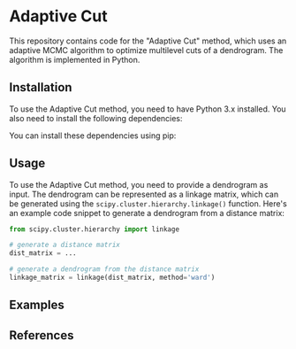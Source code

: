 # Adaptive Cut

This repository contains code for the "Adaptive Cut" method, which uses an adaptive MCMC algorithm to optimize multilevel cuts of a dendrogram. The algorithm is implemented in Python.

## Installation

To use the Adaptive Cut method, you need to have Python 3.x installed. You also need to install the following dependencies:



You can install these dependencies using pip:


## Usage

To use the Adaptive Cut method, you need to provide a dendrogram as input. The dendrogram can be represented as a linkage matrix, which can be generated using the `scipy.cluster.hierarchy.linkage()` function. Here's an example code snippet to generate a dendrogram from a distance matrix:

```python
from scipy.cluster.hierarchy import linkage

# generate a distance matrix
dist_matrix = ...

# generate a dendrogram from the distance matrix
linkage_matrix = linkage(dist_matrix, method='ward')
```

## Examples

## References

